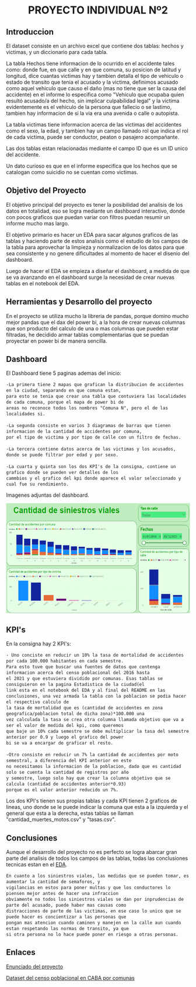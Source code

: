 # <h1 align=center> **PROYECTO INDIVIDUAL Nº2** </h1>

## Introduccion

El dataset consiste en un archivo excel que contiene dos tablas: hechos y victimas, y un diccionario para cada tabla.

La tabla Hechos tiene informacion de lo ocurrido en el accidente tales como: donde fue, en que calle y en que comuna, su posicion de latitud y longitud, dice cuantas victimas hay y tambien detalla el tipo de vehiculo o estado de transito que tenia el acusado y la victima, definimos acusado como aquel vehiculo que causo el daño (mas no tiene que ser la causa del accidente) en el informe lo especifica como "Vehículo que ocupaba quien resultó acusado/a del hecho, sin
implicar culpabilidad legal" y la victima evidentemente es el vehiculo de la persona que fallecio o se lastimo, tambien hay informacion de si la via era una avenida o calle o autopista.

La tabla victimas tiene informacion acerca de las victimas del accidentes como el sexo, la edad, y tambien hay un campo llamado rol que indica el rol de cada victima, puede ser conductor, peaton o pasajero acompañante.

Las dos tablas estan relacionadas mediante el campo ID que es un ID unico del accidente.

Un dato curioso es que en el informe especifica que los hechos que se catalogan como suicidio no se cuentan como victimas.

## Objetivo del Proyecto

El objetivo principal del proyecto es tener la posibilidad del analisis de los datos en totalidad, eso se logra mediante un dashboard interactivo, donde con pocos graficos que puedan variar con filtros puedan resumir un informe mucho mas largo.

El objetivo primario es hacer un EDA para sacar algunos graficos de las tablas y haciendo parte de estos analisis como el estudio de los campos de la tabla para aprovechar la limpieza y normalizacion de los datos para que sea consistente y no genere dificultades al momento de hacer el disenio del dashboard.

Luego de hacer el EDA se empieza a diseñar el dashboard, a medida de que se va avanzando en el dashboard surge la necesidad de crear nuevas tablas en el notebook del EDA.

## Herramientas y Desarrollo del proyecto

En el proyecto se utiliza mucho la libreria de pandas, porque domino mucho mejor pandas que el dax del power bi, a la hora de crear nuevas columnas que son producto del calculo de una o mas columnas que pueden estar filtradas, he decidido armar tablas complementarias que se puedan proyectar en power bi de manera sencilla.

## Dashboard

El Dashboard tiene 5 paginas ademas del inicio:

    -La primera tiene 2 mapas que grafican la distribucion de accidentes en la ciudad, separando en que comuna estan,
    para esto se tenia que crear una tabla que contuviera las localidades de cada comuna, porque el mapa de power bi de
    areas no reconoce todos los nombres "Comuna N", pero el de las localidades si.

    -La segunda consiste en varios 3 diagramas de barras que tienen informacion de la cantidad de accidentes por comuna,
    por el tipo de victima y por tipo de calle con un filtro de fechas.

    -La tercera contiene datos acerca de las victimas y los acusados, donde se puede filtrar por edad y por sexo.

    -La cuarta y quinta son los dos KPI's de la consigna, contiene un grafico donde se pueden ver detalles de los
    cammbios y el grafico del kpi donde aparece el valor seleccionado y cual fue su rendimiento.

Imagenes adjuntas del dashboard.

<p align="center">
<img src="https://github.com/samuelchacon00/PI_PT05_2/blob/master/src/accidentes.png"
height=300></p>

## KPI's

En la consigna hay 2 KPI's:

    - Uno conciste en reducir un 10% la tasa de mortalidad de accidentes por cada 100.000 habitantes en cada semestre.
    Para esto tuve que buscar una fuentes de datos que contenga informacion acerca del censo poblacional del 2016 hasta
    el 2021 y que estuviera dividido por comunas. Esas tablas se consiguieron en la pagina Estadistica de la ciudad(el
    link esta en el notebook del EDA y al final del README en las conclusiones, una vez armada la tabla con la poblacion se podia hacer el respectivo calculo de
    la tasa de mortalidad que es (cantidad de accidentes en zona geografica/poblacion total de dicha zona)*100.000 una
    vez calculada la tasa se crea otra columna llamada objetivo que va a ser el valor de medida del kpi, como queremos
    que baje un 10% cada semestre se debe multiplicar la tasa del semestre anterior por 0.9 y luego el grafico del power
    bi se va a encargar de graficar el resto.

    -Otro consiste en reducir un 7% la cantidad de accidentes por moto semestral, a diferencia del KPI anterior en este
    no necesitamos la informacion de la poblacion, dado que es cantidad solo se cuenta la cantidad de registros por año
    y semestre, luego solo hay que crear la columna objetivo que se calcula (cantidad de accidentes anterior*0.93)
    porque es el valor anterior reducido un 7%.

Los dos KPI's tienen sus propias tablas y cada KPI tienen 2 graficos de lineas, uno donde se le puede indicar la comuna que esta a la izquierda y el general que esta a la derecha, estas tablas se llaman "cantidad_muertes_motos.csv" y "tasas.csv".

## Conclusiones

Aunque el desarrollo del proyecto no es perfecto se logra abarcar gran parte del analisis de todos los campos de las
tablas, todas las conclusiones tecnicas estan en el [EDA](https://github.com/samuelchacon00/PI_PT05_2/blob/master/EDA.ipynb). 

    En cuanto a los siniestros viales, las medidas que se pueden tomar, es aumentar la cantidad de semaforos, y
    vigilancias en estos para poner multas y que los conductores lo piensen mejor antes de hacer una infraccion
    obviamente no todos los siniestros viales se dan por inprudencias de parte del acusado, puede haber mas causas como
    distracciones de parte de las victimas, en ese caso lo unico que se puede hacer es concientizar a las personas que
    pongan mas atencion cuando caminen y manejen en la calle aun cuando estan respetando las normas de transito, ya que
    si otra persona no lo hace puede poner en riesgo a otras personas.

## Enlaces

[Enunciado del proyecto](https://github.com/soyHenry/PI_DA/tree/Full_Time?tab=readme-ov-file)

[Dataset del censo poblacional en CABA por comunas ](https://www.estadisticaciudad.gob.ar/eyc/?p=76599)
